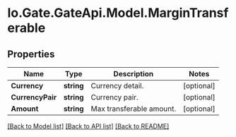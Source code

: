 
# Io.Gate.GateApi.Model.MarginTransferable

## Properties

Name | Type | Description | Notes
------------ | ------------- | ------------- | -------------
**Currency** | **string** | Currency detail. | [optional] 
**CurrencyPair** | **string** | Currency pair. | [optional] 
**Amount** | **string** | Max transferable amount. | [optional] 

[[Back to Model list]](../README.md#documentation-for-models)
[[Back to API list]](../README.md#documentation-for-api-endpoints)
[[Back to README]](../README.md)
